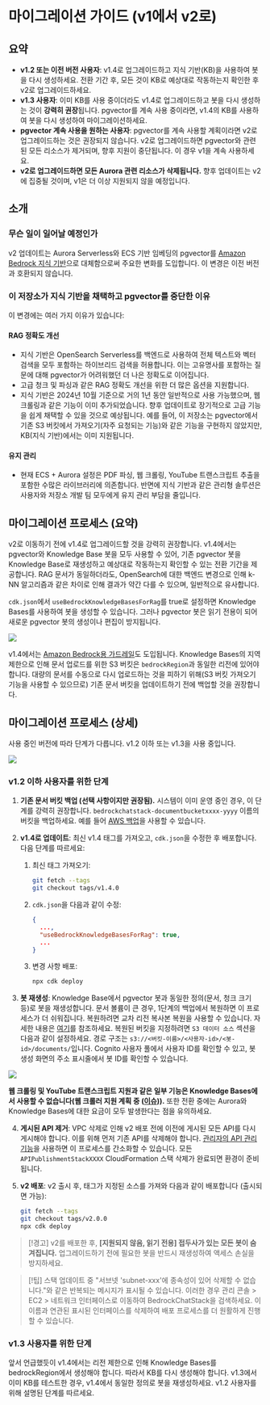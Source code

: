 # 마이그레이션 가이드 (v1에서 v2로)

## 요약

- **v1.2 또는 이전 버전 사용자**: v1.4로 업그레이드하고 지식 기반(KB)을 사용하여 봇을 다시 생성하세요. 전환 기간 후, 모든 것이 KB로 예상대로 작동하는지 확인한 후 v2로 업그레이드하세요.
- **v1.3 사용자**: 이미 KB를 사용 중이더라도 v1.4로 업그레이드하고 봇을 다시 생성하는 것이 **강력히 권장**됩니다. pgvector를 계속 사용 중이라면, v1.4의 KB를 사용하여 봇을 다시 생성하여 마이그레이션하세요.
- **pgvector 계속 사용을 원하는 사용자**: pgvector를 계속 사용할 계획이라면 v2로 업그레이드하는 것은 권장되지 않습니다. v2로 업그레이드하면 pgvector와 관련된 모든 리소스가 제거되며, 향후 지원이 중단됩니다. 이 경우 v1을 계속 사용하세요.
- **v2로 업그레이드하면 모든 Aurora 관련 리소스가 삭제됩니다.** 향후 업데이트는 v2에 집중될 것이며, v1은 더 이상 지원되지 않을 예정입니다.

## 소개

### 무슨 일이 일어날 예정인가

v2 업데이트는 Aurora Serverless와 ECS 기반 임베딩의 pgvector를 [Amazon Bedrock 지식 기반](https://docs.aws.amazon.com/bedrock/latest/userguide/knowledge-base.html)으로 대체함으로써 주요한 변화를 도입합니다. 이 변경은 이전 버전과 호환되지 않습니다.

### 이 저장소가 지식 기반을 채택하고 pgvector를 중단한 이유

이 변경에는 여러 가지 이유가 있습니다:

#### RAG 정확도 개선

- 지식 기반은 OpenSearch Serverless를 백엔드로 사용하여 전체 텍스트와 벡터 검색을 모두 포함하는 하이브리드 검색을 허용합니다. 이는 고유명사를 포함하는 질문에 대해 pgvector가 어려워했던 더 나은 정확도로 이어집니다.
- 고급 청크 및 파싱과 같은 RAG 정확도 개선을 위한 더 많은 옵션을 지원합니다.
- 지식 기반은 2024년 10월 기준으로 거의 1년 동안 일반적으로 사용 가능했으며, 웹 크롤링과 같은 기능이 이미 추가되었습니다. 향후 업데이트로 장기적으로 고급 기능을 쉽게 채택할 수 있을 것으로 예상됩니다. 예를 들어, 이 저장소는 pgvector에서 기존 S3 버킷에서 가져오기(자주 요청되는 기능)와 같은 기능을 구현하지 않았지만, KB(지식 기반)에서는 이미 지원됩니다.

#### 유지 관리

- 현재 ECS + Aurora 설정은 PDF 파싱, 웹 크롤링, YouTube 트랜스크립트 추출을 포함한 수많은 라이브러리에 의존합니다. 반면에 지식 기반과 같은 관리형 솔루션은 사용자와 저장소 개발 팀 모두에게 유지 관리 부담을 줄입니다.

## 마이그레이션 프로세스 (요약)

v2로 이동하기 전에 v1.4로 업그레이드할 것을 강력히 권장합니다. v1.4에서는 pgvector와 Knowledge Base 봇을 모두 사용할 수 있어, 기존 pgvector 봇을 Knowledge Base로 재생성하고 예상대로 작동하는지 확인할 수 있는 전환 기간을 제공합니다. RAG 문서가 동일하더라도, OpenSearch에 대한 백엔드 변경으로 인해 k-NN 알고리즘과 같은 차이로 인해 결과가 약간 다를 수 있으며, 일반적으로 유사합니다.

`cdk.json`에서 `useBedrockKnowledgeBasesForRag`를 true로 설정하면 Knowledge Bases를 사용하여 봇을 생성할 수 있습니다. 그러나 pgvector 봇은 읽기 전용이 되어 새로운 pgvector 봇의 생성이나 편집이 방지됩니다.

![](../imgs/v1_to_v2_readonly_bot.png)

v1.4에서는 [Amazon Bedrock용 가드레일](https://aws.amazon.com/jp/bedrock/guardrails/)도 도입됩니다. Knowledge Bases의 지역 제한으로 인해 문서 업로드를 위한 S3 버킷은 `bedrockRegion`과 동일한 리전에 있어야 합니다. 대량의 문서를 수동으로 다시 업로드하는 것을 피하기 위해(S3 버킷 가져오기 기능을 사용할 수 있으므로) 기존 문서 버킷을 업데이트하기 전에 백업할 것을 권장합니다.

## 마이그레이션 프로세스 (상세)

사용 중인 버전에 따라 단계가 다릅니다. v1.2 이하 또는 v1.3을 사용 중입니다.

![](../imgs/v1_to_v2_arch.png)

### v1.2 이하 사용자를 위한 단계

1. **기존 문서 버킷 백업 (선택 사항이지만 권장됨).** 시스템이 이미 운영 중인 경우, 이 단계를 강력히 권장합니다. `bedrockchatstack-documentbucketxxxx-yyyy` 이름의 버킷을 백업하세요. 예를 들어 [AWS 백업](https://docs.aws.amazon.com/aws-backup/latest/devguide/s3-backups.html)을 사용할 수 있습니다.

2. **v1.4로 업데이트**: 최신 v1.4 태그를 가져오고, `cdk.json`을 수정한 후 배포합니다. 다음 단계를 따르세요:

   1. 최신 태그 가져오기:
      ```bash
      git fetch --tags
      git checkout tags/v1.4.0
      ```
   2. `cdk.json`을 다음과 같이 수정:
      ```json
      {
        ...,
        "useBedrockKnowledgeBasesForRag": true,
        ...
      }
      ```
   3. 변경 사항 배포:
      ```bash
      npx cdk deploy
      ```

3. **봇 재생성**: Knowledge Base에서 pgvector 봇과 동일한 정의(문서, 청크 크기 등)로 봇을 재생성합니다. 문서 볼륨이 큰 경우, 1단계의 백업에서 복원하면 이 프로세스가 더 쉬워집니다. 복원하려면 교차 리전 복사본 복원을 사용할 수 있습니다. 자세한 내용은 [여기](https://docs.aws.amazon.com/aws-backup/latest/devguide/restoring-s3.html)를 참조하세요. 복원된 버킷을 지정하려면 `S3 데이터 소스` 섹션을 다음과 같이 설정하세요. 경로 구조는 `s3://<버킷-이름>/<사용자-id>/<봇-id>/documents/`입니다. Cognito 사용자 풀에서 사용자 ID를 확인할 수 있고, 봇 생성 화면의 주소 표시줄에서 봇 ID를 확인할 수 있습니다.

![](../imgs/v1_to_v2_KB_s3_source.png)

**웹 크롤링 및 YouTube 트랜스크립트 지원과 같은 일부 기능은 Knowledge Bases에서 사용할 수 없습니다(웹 크롤러 지원 계획 중 ([이슈](https://github.com/aws-samples/bedrock-chat/issues/557))).** 또한 전환 중에는 Aurora와 Knowledge Bases에 대한 요금이 모두 발생한다는 점을 유의하세요.

4. **게시된 API 제거**: VPC 삭제로 인해 v2 배포 전에 이전에 게시된 모든 API를 다시 게시해야 합니다. 이를 위해 먼저 기존 API를 삭제해야 합니다. [관리자의 API 관리 기능](../ADMINISTRATOR_ko-KR.md)을 사용하면 이 프로세스를 간소화할 수 있습니다. 모든 `APIPublishmentStackXXXX` CloudFormation 스택 삭제가 완료되면 환경이 준비됩니다.

5. **v2 배포**: v2 출시 후, 태그가 지정된 소스를 가져와 다음과 같이 배포합니다 (출시되면 가능):
   ```bash
   git fetch --tags
   git checkout tags/v2.0.0
   npx cdk deploy
   ```

> [!경고]
> v2를 배포한 후, **[지원되지 않음, 읽기 전용] 접두사가 있는 모든 봇이 숨겨집니다.** 업그레이드하기 전에 필요한 봇을 반드시 재생성하여 액세스 손실을 방지하세요.

> [!팁]
> 스택 업데이트 중 "서브넷 'subnet-xxx'에 종속성이 있어 삭제할 수 없습니다."와 같은 반복되는 메시지가 표시될 수 있습니다. 이러한 경우 관리 콘솔 > EC2 > 네트워크 인터페이스로 이동하여 BedrockChatStack을 검색하세요. 이 이름과 연관된 표시된 인터페이스를 삭제하여 배포 프로세스를 더 원활하게 진행할 수 있습니다.

### v1.3 사용자를 위한 단계

앞서 언급했듯이 v1.4에서는 리전 제한으로 인해 Knowledge Bases를 bedrockRegion에서 생성해야 합니다. 따라서 KB를 다시 생성해야 합니다. v1.3에서 이미 KB를 테스트한 경우, v1.4에서 동일한 정의로 봇을 재생성하세요. v1.2 사용자를 위해 설명된 단계를 따르세요.
